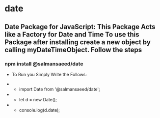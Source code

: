 # date
## Date Package for JavaScript: This Package Acts like a Factory for Date and Time To use this Package after installing create a new object by calling myDateTimeObject. Follow the steps

### npm install @salmansaeed/date 

* To Run you Simply Write the Follows: 

* * import Date from '@salmansaeed/date';
* * let d = new Date();
* * console.log(d.date); 

